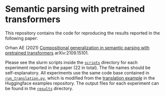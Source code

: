 # Semantic parsing with pretrained transformers

This repository contains the code for reproducing the results reported in the following paper:

Orhan AE (2021) [Compositional generalization in semantic parsing with pretrained transformers](https://arxiv.org/abs/2109.15101) arXiv:2109.15101.

Please see the slurm scripts inside the [`scripts`](https://github.com/eminorhan/parsing-transformers/tree/master/scripts) directory for each experiment reported in the paper (22 in total). The file names should be self-explanatory. All experiments use the same code base contained in [`run_translation.py`](https://github.com/eminorhan/parsing-transformers/blob/master/run_translation.py), which is modified from the [translation example](https://github.com/huggingface/transformers/tree/master/examples/pytorch/translation) in the Huggingface examples repository. The output files for each experiment can be found in the [`results`](https://github.com/eminorhan/parsing-transformers/tree/master/results) directory.

